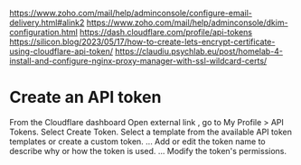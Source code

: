 https://www.zoho.com/mail/help/adminconsole/configure-email-delivery.html#alink2
https://www.zoho.com/mail/help/adminconsole/dkim-configuration.html
https://dash.cloudflare.com/profile/api-tokens
https://silicon.blog/2023/05/17/how-to-create-lets-encrypt-certificate-using-cloudflare-api-token/
https://claudiu.psychlab.eu/post/homelab-4-install-and-configure-nginx-proxy-manager-with-ssl-wildcard-certs/

# Create an API token
From the Cloudflare dashboard Open external link , go to My Profile > API Tokens.
Select Create Token.
Select a template from the available API token templates or create a custom token. ...
Add or edit the token name to describe why or how the token is used. ...
Modify the token's permissions.

